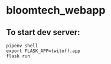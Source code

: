 # bloomtech_webapp

## To start dev server:
```
pipenv shell
export FLASK_APP=twitoff.app
flask run
```